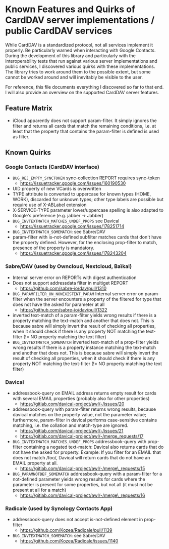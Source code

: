 # Known Features and Quirks of CardDAV server implementations / public CardDAV services

While CardDAV is a standardized protocol, not all services implement it properly. Be particularly warned when
interacting with Google Contacts. During the development of this library and particularly with the interoperability
tests that run against various server implementations and public services, I discovered various quirks with these
implementations. The library tries to work around them to the possible extent, but some cannot be worked around and will
inevitably be visible to the user.

For reference, this file documents everything I discovered so far to that end. I will also provide an overview on the
supported CardDAV server features.

## Feature Matrix

- iCloud apparently does not support param-filter. It simply ignores the filter and returns all cards that match the
  remaining conditions, i.e. at least that the property that contains the param-filter is defined is used as filter.

## Known Quirks

### Google Contacts (CardDAV interface)

- `BUG_REJ_EMPTY_SYNCTOKEN` sync-collection REPORT requires sync-token
  - https://issuetracker.google.com/issues/160190530
- UID property of new VCards is overwritten
- TYPE attribute is converted to uppercase for known types (HOME, WORK), discarded for unknown types; other type labels
  are possible but require use of X-ABLabel extension
- X-SERVICE-TYPE parameter lower/uppercase spelling is also adapted to Google's preference (e.g. jabber -> Jabber)
- `BUG_INVTEXTMATCH_MATCHES_UNDEF_PROPS` see Davical
  - https://issuetracker.google.com/issues/178251714
- `BUG_INVTEXTMATCH_SOMEMATCH`: see Sabre/DAV
- param-filter with is-not-defined subfilter matches cards that don't have the property defined. However, for the
  enclosing prop-filter to match, presence of the property is mandatory.
  - https://issuetracker.google.com/issues/178243204

### Sabre/DAV (used by Owncloud, Nextcloud, Baïkal)

- Internal server error on REPORTs with digest authentication
- Does not support addressdata filter in multiget REPORT
  - https://github.com/sabre-io/dav/pull/1310
- `BUG_PARAMFILTER_ON_NONEXISTENT_PARAM` Internal server error on param-filter when the server encounters a property of
  the filtered for type that does not have the asked for parameter at all
  - https://github.com/sabre-io/dav/pull/1322
- inverted text-match of a param-filter yields wrong results if there is a property matching the text-match and another
  that does not. This is because sabre will simply invert the result of checking all properties, when it should check if
  there is any property NOT matching the text-filter (!= NO property matching the text filter)
- `BUG_INVTEXTMATCH_SOMEMATCH` inverted text-match of a prop-filter yields wrong results if there is a property instance
  matching the text-match and another that does not. This is because sabre will simply invert the result of checking all
  properties, when it should check if there is any property NOT matching the text-filter (!= NO property matching the
  text filter)

### Davical

- addressbook-query on EMAIL address returns empty result for cards with several EMAIL properties (probably also for
  other properties)
  - https://gitlab.com/davical-project/awl/-/issues/20
- addressbook-query with param-filter returns wrong results, because davical matches on the property value, not the
  parameter value; furthermore, param-filter in davical performs case-sensitive contains matching, i.e. the collation
  and match-type are ignored.
  - https://gitlab.com/davical-project/awl/-/issues/21
  - https://gitlab.com/davical-project/awl/-/merge_requests/17
- `BUG_INVTEXTMATCH_MATCHES_UNDEF_PROPS` addressbook-query with prop-filter containing a negated text-match: Davical
  also returns cards that do not have the asked for property. Example: If you filter for an EMAIL that does not match
  /foo/, Davical will return cards that do not have an EMAIL property at all.
  - https://gitlab.com/davical-project/awl/-/merge\_requests/15
- `BUG_PARAMNOTDEF_SOMEMATCH` addressbook-query with a param-filter for a not-defined parameter yields wrong results for
  cards where the parameter is present for some properties, but not all (it must not be present at all for a match)
  - https://gitlab.com/davical-project/awl/-/merge\_requests/16


### Radicale (used by Synology Contacts App)

- addressbook-query does not accept is-not-defined element in prop-filter
  - https://github.com/Kozea/Radicale/pull/1139
- `BUG_INVTEXTMATCH_SOMEMATCH`: see Sabre/DAV
  - https://github.com/Kozea/Radicale/issues/1140
